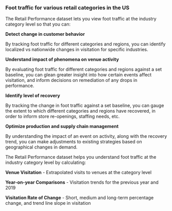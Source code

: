 ### Foot traffic for various retail categories in the US
The Retail Performance dataset lets you view foot traffic at the industry category level so that you can:

**Detect change in customer behavior**

By tracking foot traffic for different categories and regions, you can identify localized vs nationwide changes in visitation for specific industries.

**Understand impact of phenomena on venue activity**

By evaluating foot traffic for different categories and regions against a set baseline, you can glean greater insight into how certain events affect visitation, and inform decisions on remediation of any drops in performance.

**Identify level of recovery**

By tracking the change in foot traffic against a set baseline, you can gauge the extent to which different categories and regions have recovered, in order to inform store re-openings, staffing needs, etc.

**Optimize production and supply chain management**

By understanding the impact of an event on activity, along with the recovery trend, you can make adjustments to existing strategies based on geographical changes in demand.

The Retail Performance dataset helps you understand foot traffic at the industry category level by calculating:

**Venue Visitation** - Extrapolated visits to venues at the category level

**Year-on-year Comparisons** - Visitation trends for the previous year and 2019

**Visitation Rate of Change** - Short, medium and long-term percentage change, and trend line slope in visitation 

